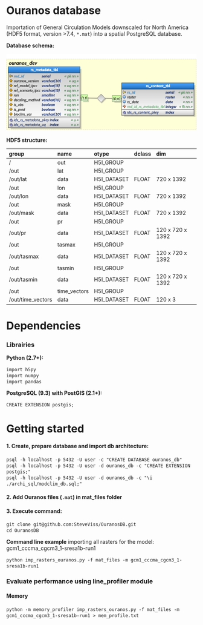 Ouranos database
=========

Importation of General Circulation Models downscaled for North America (HDF5 format, version >7.4, ```*.mat```) into a spatial PostgreSQL database.

**Database schema:**

![DB_archi](/archi_sql/modclim_db.png)

**HDF5 structure:**

|group             |name         |otype       |dclass |dim              |
|:-----------------|:------------|:-----------|:------|:----------------|
|/                 |out          |H5I_GROUP   |       |                 |
|/out              |lat          |H5I_GROUP   |       |                 |
|/out/lat          |data         |H5I_DATASET |FLOAT  |720 x 1392       |
|/out              |lon          |H5I_GROUP   |       |                 |
|/out/lon          |data         |H5I_DATASET |FLOAT  |720 x 1392       |
|/out              |mask         |H5I_GROUP   |       |                 |
|/out/mask         |data         |H5I_DATASET |FLOAT  |720 x 1392       |
|/out              |pr           |H5I_GROUP   |       |                 |
|/out/pr           |data         |H5I_DATASET |FLOAT  |120 x 720 x 1392 |
|/out              |tasmax       |H5I_GROUP   |       |                 |
|/out/tasmax       |data         |H5I_DATASET |FLOAT  |120 x 720 x 1392 |
|/out              |tasmin       |H5I_GROUP   |       |                 |
|/out/tasmin       |data         |H5I_DATASET |FLOAT  |120 x 720 x 1392 |
|/out              |time_vectors |H5I_GROUP   |       |                 |
|/out/time_vectors |data         |H5I_DATASET |FLOAT  |120 x 3          |

Dependencies
============

### Librairies 

**Python (2.7+):**

	import h5py
	import numpy
	import pandas

**PostgreSQL (9.3) with PostGIS (2.1+):**

	CREATE EXTENSION postgis;

Getting started
===============

#### 1. Create, prepare database and import db architecture:

	psql -h localhost -p 5432 -U user -c "CREATE DATABASE ouranos_db"
	psql -h localhost -p 5432 -U user -d ouranos_db -c "CREATE EXTENSION postgis;"
	psql -h localhost -p 5432 -U user -d ouranos_db -c "\i ./archi_sql/modclim_db.sql;"


#### 2. Add Ouranos files (```.mat```) in mat_files folder

#### 3. Execute command:

	git clone git@github.com:SteveViss/OuranosDB.git
	cd OuranosDB
	
**Command line example** importing all rasters for the model: gcm1_cccma_cgcm3_1-sresa1b-run1

	python imp_rasters_ouranos.py -f mat_files -m gcm1_cccma_cgcm3_1-sresa1b-run1


### Evaluate performance using line_profiler module

#### Memory 

	python -m memory_profiler imp_rasters_ouranos.py -f mat_files -m gcm1_cccma_cgcm3_1-sresa1b-run1 > mem_profile.txt